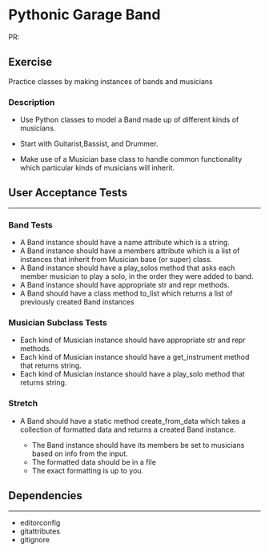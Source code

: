 # Pythonic Garage Band
PR: 
## Exercise
Practice classes by making instances of bands and musicians

### Description
- Use Python classes to model a Band made up of different kinds of musicians.

- Start with Guitarist,Bassist, and Drummer.

- Make use of a Musician base class to handle common functionality which particular kinds of musicians will inherit.

## User Acceptance Tests
---
### Band Tests
- A Band instance should have a name attribute which is a string.
- A Band instance should have a members attribute which is a list of instances that inherit from Musician base (or super) class.
- A Band instance should have a play_solos method that asks each member musician to play a solo, in the order they were added to band.
- A Band instance should have appropriate str and repr methods.
- A Band should have a class method to_list which returns a list of previously created Band instances
### Musician Subclass Tests
- Each kind of Musician instance should have appropriate str and repr methods.
- Each kind of Musician instance should have a get_instrument method that returns string.
- Each kind of Musician instance should have a play_solo method that returns string.
### Stretch
- A Band should have a static method create_from_data which takes a collection of formatted data and returns a created Band instance.

    - The Band instance should have its members be set to musicians based on info from the input.
    - The formatted data should be in a file
    - The exact formatting is up to you.


## Dependencies
---
- editorconfig
- gitattributes
- gitignore